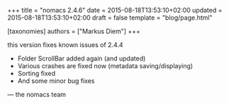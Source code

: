 +++
title = "nomacs 2.4.6"
date = 2015-08-18T13:53:10+02:00
updated = 2015-08-18T13:53:10+02:00
draft = false
template = "blog/page.html"

[taxonomies]
authors = ["Markus Diem"]
+++

this version fixes known issues of 2.4.4

- Folder ScrollBar added again (and updated)
- Various crashes are fixed now (metadata saving/displaying)
- Sorting fixed
- And some minor bug fixes

— the nomacs team
